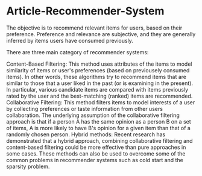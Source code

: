 # Article-Recommender-System
The objective is to recommend relevant items for users, based on their preference. Preference and relevance are subjective, and they are generally inferred by items users have consumed previously.

There are three main category of recommender systems:

Content-Based Filtering: This method uses attributes of the items to model similarity of items or user's preferences (based on previousely consumed items). In other words, these algorithms try to recommend items that are similar to those that a user liked in the past (or is examining in the present). In particular, various candidate items are compared with items previously rated by the user and the best-matching (ranked) items are recommended.
Collaborative Filtering: This method filters items to model interests of a user by collecting preferences or taste information from other users collaboration. The underlying assumption of the collaborative filtering approach is that if a person A has the same opinion as a person B on a set of items, A is more likely to have B's opinion for a given item than that of a randomly chosen person.
Hybrid methods: Recent research has demonstrated that a hybrid approach, combining collaborative filtering and content-based filtering could be more effective than pure approaches in some cases. These methods can also be used to overcome some of the common problems in recommender systems such as cold start and the sparsity problem.
